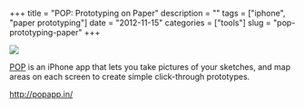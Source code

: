 +++
title = "POP: Prototyping on Paper"
description = ""
tags = ["iphone", "paper prototyping"]
date = "2012-11-15"
categories = ["tools"]
slug = "pop-prototyping-paper"
+++


<div class="tool-screenshot mb1"><a href="http://popapp.in/"><img id="bluga-thumbnail-2690" class="bluga-thumbnail custom" src="http://media.konigi.com/bluga/
wt522fbc659f7f7_custom.jpg"/></a></div><p><a href="http://popapp.in/">POP</a> is an iPhone app that lets you take pictures of your sketches, and map areas on each screen to create simple click-through prototypes.</p>

  
<p><a href="http://popapp.in/">http://popapp.in/</a></p>
      
